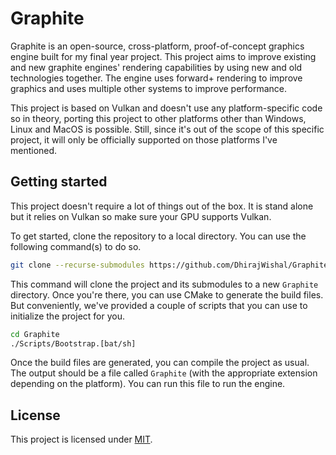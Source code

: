 # Graphite

Graphite is an open-source, cross-platform, proof-of-concept graphics engine built for my final year project. This project aims to improve existing and new graphite engines' rendering capabilities by using new and old technologies together. The engine uses forward+ rendering to improve graphics and uses multiple other systems to improve performance.

This project is based on Vulkan and doesn't use any platform-specific code so in theory, porting this project to other platforms other than Windows, Linux and MacOS is possible. Still, since it's out of the scope of this specific project, it will only be officially supported on those platforms I've mentioned.

## Getting started

This project doesn't require a lot of things out of the box. It is stand alone but it relies on Vulkan so make sure your GPU supports Vulkan.

To get started, clone the repository to a local directory. You can use the following command(s) to do so.

```sh
git clone --recurse-submodules https://github.com/DhirajWishal/Graphite
```

This command will clone the project and its submodules to a new `Graphite` directory. Once you're there, you can use CMake to generate the build files. But conveniently, we've provided a couple of scripts that you can use to initialize the project for you.

```sh
cd Graphite
./Scripts/Bootstrap.[bat/sh]
```

Once the build files are generated, you can compile the project as usual. The output should be a file called `Graphite` (with the appropriate extension depending on the platform). You can run this file to run the engine.

## License

This project is licensed under [MIT](https://github.com/DhirajWishal/Graphite/blob/release/LICENSE).
